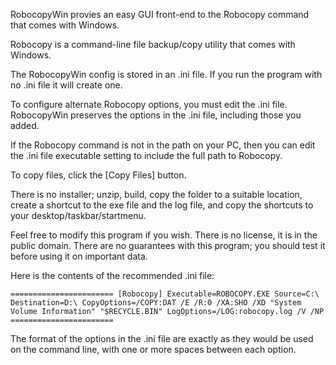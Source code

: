 RobocopyWin provies an easy GUI front-end to the Robocopy command that comes with Windows.

Robocopy is a command-line file backup/copy utility that comes with Windows.

The RobocopyWin config is stored in an .ini file. If you run the program with no .ini file it will create one.

To configure alternate Robocopy options, you must edit the .ini file. RobocopyWin preserves the options in the .ini file, including those you added.

If the Robocopy command is not in the path on your PC, then you can edit the .ini file executable setting to include the full path to Robocopy.

To copy files, click the [Copy Files] button.

There is no installer; unzip, build, copy the folder to a suitable location, create a shortcut to the exe file and the log file, and copy the shortcuts to your desktop/taskbar/startmenu.

Feel free to modify this program if you wish. There is no license, it is in the public domain. There are no guarantees with this program; you should test it before using it on important data.

Here is the contents of the recommended .ini file:

`=======================
[Robocopy]
Executable=ROBOCOPY.EXE
Source=C:\
Destination=D:\
CopyOptions=/COPY:DAT /E /R:0 /XA:SHO /XD "System Volume Information" "$RECYCLE.BIN"
LogOptions=/LOG:robocopy.log /V /NP
=======================`

The format of the options in the .ini file are exactly as they would be used on the command line, with one or more spaces between each option.
